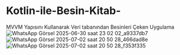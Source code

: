 # Kotlin-ile-Besin-Kitab-
MVVM Yapısını Kullanarak Veri tabanından Besinleri Çeken Uygulama 
![WhatsApp Görsel 2025-06-30 saat 23 02 02_a9337db7](https://github.com/user-attachments/assets/6c5eb751-9d7a-4df9-8356-264666c07498)
![WhatsApp Görsel 2025-07-02 saat 20 50 28_466dad8e](https://github.com/user-attachments/assets/feb2d992-ad34-403b-9a44-95a706075657)
![WhatsApp Görsel 2025-07-02 saat 20 50 28_f353f335](https://github.com/user-attachments/assets/a222d76a-97a6-4a40-a4e7-c436c205bbbb)

